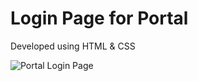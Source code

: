 # Login Page for Portal

Developed using HTML & CSS

![Portal Login Page](https://github.com/user-attachments/assets/223958ef-3a67-42f5-bdb0-d65396028dae)
